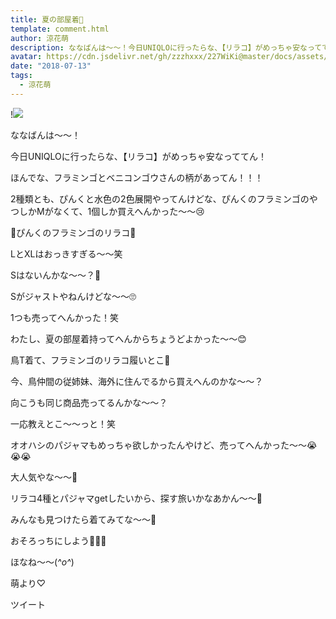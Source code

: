 ```yaml
---
title: 夏の部屋着🌺
template: comment.html
author: 涼花萌
description: ななばんは〜〜！今日UNIQLOに行ったらな、【リラコ】がめっちゃ安なっててん！ほんでな、フラミンゴとベニコンゴウさんの柄があってん！！！2種類とも、ぴんくと...
avatar: https://cdn.jsdelivr.net/gh/zzzhxxx/227WiKi@master/docs/assets/photo/avatar/moe.jpg
date: "2018-07-13"
tags:
  - 涼花萌
---
```


!![](https://cdn.jsdelivr.net/gh/227WiKi/227WiKi-image@master/blog-image/moe-2018-07-13_1.jpg)






ななばんは〜〜！





今日UNIQLOに行ったらな、【リラコ】がめっちゃ安なっててん！






ほんでな、フラミンゴとベニコンゴウさんの柄があってん！！！





2種類とも、ぴんくと水色の2色展開やってんけどな、ぴんくのフラミンゴのやつしかMがなくて、1個しか買えへんかった〜〜😢






💓ぴんくのフラミンゴのリラコ💓






LとXLはおっきすぎる〜〜笑





Sはないんかな〜〜？🤔



Sがジャストやねんけどな〜〜🙄



1つも売ってへんかった！笑









わたし、夏の部屋着持ってへんからちょうどよかった〜〜😊








鳥T着て、フラミンゴのリラコ履いとこ💓








今、鳥仲間の従姉妹、海外に住んでるから買えへんのかな〜〜？



向こうも同じ商品売ってるんかな〜〜？





一応教えとこ〜〜っと！笑








オオハシのパジャマもめっちゃ欲しかったんやけど、売ってへんかった〜〜😭😭😭



大人気やな〜〜🙈







リラコ4種とパジャマgetしたいから、探す旅いかなあかん〜〜🙈









みんなも見つけたら着てみてな〜〜🐥



おそろっちにしよう🐥💓💓









ほなね〜〜(*^o^*)



萌より♡


ツイート




